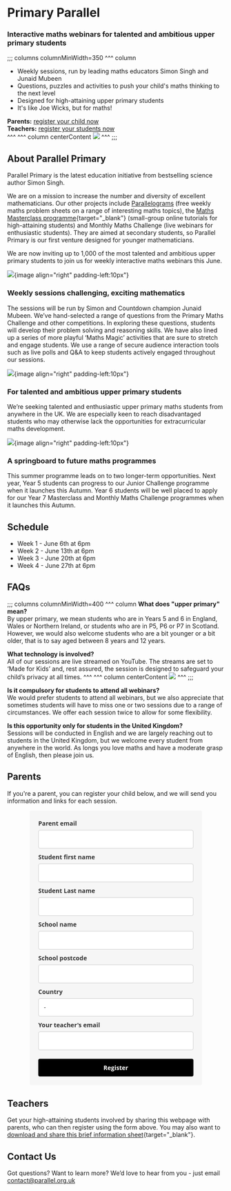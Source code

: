 # Primary Parallel
### Interactive maths webinars for talented and ambitious upper primary students  

;;; columns columnMinWidth=350
^^^ column
* Weekly sessions, run by leading maths educators Simon Singh and Junaid Mubeen
* Questions, puzzles and activities to push your child's maths thinking to the next level
* Designed for high-attaining upper primary students
* It's like Joe Wicks, but for maths!


__Parents:__ [register your child now](#parents)  
__Teachers:__ [register your students now](#teachers)  
^^^
^^^ column centerContent
![](/images/primary-parallel-boy.jpg)
^^^
;;;


## About Parallel Primary

Parallel Primary is the latest education initiative from bestselling science author Simon Singh.

We are on a mission to increase the number and diversity of excellent mathematicians. Our other projects include [Parallelograms](/) (free weekly maths problem sheets on a range of interesting maths topics), the [Maths Masterclass programme](https://www.talent-ed.uk/maths-masterclass-tutorials-1){target="_blank"} (small-group online tutorials for high-attaining students) and Monthly Maths Challenge (live webinars for enthusiastic students). They are aimed at secondary students, so Parallel Primary is our first venture designed for younger mathematicians.

We are now inviting up to 1,000 of the most talented and ambitious upper primary students to join us for weekly interactive maths webinars this June.

![](/images/screen.jpg){image align="right" padding-left:10px"}
### Weekly sessions challenging, exciting mathematics

The sessions will be run by Simon and Countdown champion Junaid Mubeen. We’ve hand-selected a range of questions from the Primary Maths Challenge and other competitions. In exploring these questions, students will develop their problem solving and reasoning skills. We have also lined up a series of more playful ‘Maths Magic’ activities that are sure to stretch and engage students. We use a range of secure audience interaction tools such as live polls and Q&A to keep students actively engaged throughout our sessions.


![](/images/student.jpg){image align="right" padding-left:10px"}
### For talented and ambitious upper primary students

We’re seeking talented and enthusiastic upper primary maths students from anywhere in the UK. We are especially keen to reach disadvantaged students who may otherwise lack the opportunities for extracurricular maths development.


![](/images/cloud.jpg){image align="right" padding-left:10px"}
### A springboard to future maths programmes

This summer programme leads on to two longer-term opportunities. Next year, Year 5 students can progress to our Junior Challenge programme when it launches this Autumn. Year 6 students will be well placed to apply for our Year 7 Masterclass and Monthly Maths Challenge programmes when it launches this Autumn.


## Schedule

* Week 1 - June 6th at 6pm
* Week 2 - June 13th at 6pm
* Week 3 - June 20th at 6pm
* Week 4 - June 27th at 6pm


## FAQs

;;; columns columnMinWidth=400
^^^ column
__What does "upper primary" mean?__  
By upper primary, we mean students who are in Years 5 and 6 in England, Wales or Northern Ireland, or students who are in P5, P6 or P7 in Scotland. However, we would also welcome students who are a bit younger or a bit older, that is to say aged between 8 years and 12 years.

__What technology is involved?__  
All of our sessions are live streamed on YouTube. The streams are set to ‘Made for Kids’ and, rest assured, the session is designed to safeguard your child’s privacy at all times.
^^^
^^^ column centerContent
![](/images/primary-parallel-girl.jpg)
^^^
;;;

__Is it compulsory for students to attend all webinars?__  
We would prefer students to attend all webinars, but we also appreciate that sometimes students will have to miss one or two sessions due to a range of circumstances. We offer each session twice to allow for some flexibility.

__Is this opportunity only for students in the United Kingdom?__  
Sessions will be conducted in English and we are largely reaching out to students in the United Kingdom, but we welcome every student from anywhere in the world. As longs you love maths and have a moderate grasp of English, then please join us.  

<a name="parents"></a>
## Parents  

If you're a parent, you can register your child below, and we will send you information and links for each session.

<style type="text/css">
  @import url(https://static.mailerlite.com/assets/plugins/groot/modules/includes/groot_fonts/import.css?version=1649147);
</style>
<style type="text/css">
  .ml-form-embedSubmitLoad{display:inline-block;width:20px;height:20px}.g-recaptcha{transform:scale(1);-webkit-transform:scale(1);transform-origin:0 0;-webkit-transform-origin:0 0}.sr-only{position:absolute;width:1px;height:1px;padding:0;margin:-1px;overflow:hidden;clip:rect(0,0,0,0);border:0}.ml-form-embedSubmitLoad:after{content:" ";display:block;width:11px;height:11px;margin:1px;border-radius:50%;border:4px solid #fff;border-color:#fff #fff #fff transparent;animation:ml-form-embedSubmitLoad 1.2s linear infinite}@keyframes ml-form-embedSubmitLoad{0%{transform:rotate(0)}100%{transform:rotate(360deg)}}#mlb2-5626790.ml-form-embedContainer{box-sizing:border-box;display:table;margin:0 auto;position:static;width:100%!important}#mlb2-5626790.ml-form-embedContainer button,#mlb2-5626790.ml-form-embedContainer h4,#mlb2-5626790.ml-form-embedContainer p,#mlb2-5626790.ml-form-embedContainer span{text-transform:none!important;letter-spacing:normal!important}#mlb2-5626790.ml-form-embedContainer .ml-form-embedWrapper{background-color:#f6f6f6;border-width:0;border-color:transparent;border-radius:4px;border-style:solid;box-sizing:border-box;display:inline-block!important;margin:0;padding:0;position:relative}#mlb2-5626790.ml-form-embedContainer .ml-form-embedWrapper.embedDefault,#mlb2-5626790.ml-form-embedContainer .ml-form-embedWrapper.embedPopup{width:400px}#mlb2-5626790.ml-form-embedContainer .ml-form-embedWrapper.embedForm{max-width:400px;width:100%}#mlb2-5626790.ml-form-embedContainer .ml-form-align-left{text-align:left}#mlb2-5626790.ml-form-embedContainer .ml-form-align-center{text-align:center}#mlb2-5626790.ml-form-embedContainer .ml-form-align-default{display:table-cell!important;vertical-align:middle!important;text-align:center!important}#mlb2-5626790.ml-form-embedContainer .ml-form-align-right{text-align:right}#mlb2-5626790.ml-form-embedContainer .ml-form-embedWrapper .ml-form-embedHeader img{border-top-left-radius:4px;border-top-right-radius:4px;height:auto;margin:0 auto!important;max-width:100%;width:undefinedpx}#mlb2-5626790.ml-form-embedContainer .ml-form-embedWrapper .ml-form-embedBody,#mlb2-5626790.ml-form-embedContainer .ml-form-embedWrapper .ml-form-successBody{padding:20px 20px 0 20px}#mlb2-5626790.ml-form-embedContainer .ml-form-embedWrapper .ml-form-embedBody.ml-form-embedBodyHorizontal{padding-bottom:0}#mlb2-5626790.ml-form-embedContainer .ml-form-embedWrapper .ml-form-embedBody .ml-form-embedContent,#mlb2-5626790.ml-form-embedContainer .ml-form-embedWrapper .ml-form-successBody .ml-form-successContent{text-align:left;margin:0 0 20px 0}#mlb2-5626790.ml-form-embedContainer .ml-form-embedWrapper .ml-form-embedBody .ml-form-embedContent h4,#mlb2-5626790.ml-form-embedContainer .ml-form-embedWrapper .ml-form-successBody .ml-form-successContent h4{color:#000;font-family:'Open Sans',Arial,Helvetica,sans-serif;font-size:30px;font-weight:400;margin:0 0 10px 0;text-align:left;word-break:break-word}#mlb2-5626790.ml-form-embedContainer .ml-form-embedWrapper .ml-form-embedBody .ml-form-embedContent p,#mlb2-5626790.ml-form-embedContainer .ml-form-embedWrapper .ml-form-successBody .ml-form-successContent p{color:#000;font-family:'Open Sans',Arial,Helvetica,sans-serif;font-size:14px;font-weight:400;line-height:20px;margin:0 0 10px 0;text-align:left}#mlb2-5626790.ml-form-embedContainer .ml-form-embedWrapper .ml-form-embedBody .ml-form-embedContent ol,#mlb2-5626790.ml-form-embedContainer .ml-form-embedWrapper .ml-form-embedBody .ml-form-embedContent ul,#mlb2-5626790.ml-form-embedContainer .ml-form-embedWrapper .ml-form-successBody .ml-form-successContent ol,#mlb2-5626790.ml-form-embedContainer .ml-form-embedWrapper .ml-form-successBody .ml-form-successContent ul{color:#000;font-family:'Open Sans',Arial,Helvetica,sans-serif;font-size:14px}#mlb2-5626790.ml-form-embedContainer .ml-form-embedWrapper .ml-form-embedBody .ml-form-embedContent ol ol,#mlb2-5626790.ml-form-embedContainer .ml-form-embedWrapper .ml-form-successBody .ml-form-successContent ol ol{list-style-type:lower-alpha}#mlb2-5626790.ml-form-embedContainer .ml-form-embedWrapper .ml-form-embedBody .ml-form-embedContent ol ol ol,#mlb2-5626790.ml-form-embedContainer .ml-form-embedWrapper .ml-form-successBody .ml-form-successContent ol ol ol{list-style-type:lower-roman}#mlb2-5626790.ml-form-embedContainer .ml-form-embedWrapper .ml-form-embedBody .ml-form-embedContent p a,#mlb2-5626790.ml-form-embedContainer .ml-form-embedWrapper .ml-form-successBody .ml-form-successContent p a{color:#000;text-decoration:underline}#mlb2-5626790.ml-form-embedContainer .ml-form-embedWrapper .ml-block-form .ml-field-group{text-align:left!important}#mlb2-5626790.ml-form-embedContainer .ml-form-embedWrapper .ml-block-form .ml-field-group label{margin-bottom:5px;color:#333;font-size:14px;font-family:'Open Sans',Arial,Helvetica,sans-serif;font-weight:700;font-style:normal;text-decoration:none;display:inline-block;line-height:20px}#mlb2-5626790.ml-form-embedContainer .ml-form-embedWrapper .ml-form-embedBody .ml-form-embedContent p:last-child,#mlb2-5626790.ml-form-embedContainer .ml-form-embedWrapper .ml-form-successBody .ml-form-successContent p:last-child{margin:0}#mlb2-5626790.ml-form-embedContainer .ml-form-embedWrapper .ml-form-embedBody form{margin:0;width:100%}#mlb2-5626790.ml-form-embedContainer .ml-form-embedWrapper .ml-form-embedBody .ml-form-checkboxRow,#mlb2-5626790.ml-form-embedContainer .ml-form-embedWrapper .ml-form-embedBody .ml-form-formContent{margin:0 0 20px 0;width:100%}#mlb2-5626790.ml-form-embedContainer .ml-form-embedWrapper .ml-form-embedBody .ml-form-checkboxRow{float:left}#mlb2-5626790.ml-form-embedContainer .ml-form-embedWrapper .ml-form-embedBody .ml-form-formContent.horozintalForm{margin:0;padding:0 0 20px 0;width:100%;height:auto;float:left}#mlb2-5626790.ml-form-embedContainer .ml-form-embedWrapper .ml-form-embedBody .ml-form-fieldRow{margin:0 0 10px 0;width:100%}#mlb2-5626790.ml-form-embedContainer .ml-form-embedWrapper .ml-form-embedBody .ml-form-fieldRow.ml-last-item{margin:0}#mlb2-5626790.ml-form-embedContainer .ml-form-embedWrapper .ml-form-embedBody .ml-form-fieldRow.ml-formfieldHorizintal{margin:0}#mlb2-5626790.ml-form-embedContainer .ml-form-embedWrapper .ml-form-embedBody .ml-form-fieldRow input{background-color:#fff!important;color:#333!important;border-color:#ccc;border-radius:4px!important;border-style:solid!important;border-width:1px!important;font-family:'Open Sans',Arial,Helvetica,sans-serif;font-size:14px!important;height:auto;line-height:21px!important;margin-bottom:0;margin-top:0;margin-left:0;margin-right:0;padding:10px 10px!important;width:100%!important;box-sizing:border-box!important;max-width:100%!important}#mlb2-5626790.ml-form-embedContainer .ml-form-embedWrapper .ml-form-embedBody .ml-form-fieldRow input::-webkit-input-placeholder,#mlb2-5626790.ml-form-embedContainer .ml-form-embedWrapper .ml-form-embedBody .ml-form-horizontalRow input::-webkit-input-placeholder{color:#333}#mlb2-5626790.ml-form-embedContainer .ml-form-embedWrapper .ml-form-embedBody .ml-form-fieldRow input::-moz-placeholder,#mlb2-5626790.ml-form-embedContainer .ml-form-embedWrapper .ml-form-embedBody .ml-form-horizontalRow input::-moz-placeholder{color:#333}#mlb2-5626790.ml-form-embedContainer .ml-form-embedWrapper .ml-form-embedBody .ml-form-fieldRow input:-ms-input-placeholder,#mlb2-5626790.ml-form-embedContainer .ml-form-embedWrapper .ml-form-embedBody .ml-form-horizontalRow input:-ms-input-placeholder{color:#333}#mlb2-5626790.ml-form-embedContainer .ml-form-embedWrapper .ml-form-embedBody .ml-form-fieldRow input:-moz-placeholder,#mlb2-5626790.ml-form-embedContainer .ml-form-embedWrapper .ml-form-embedBody .ml-form-horizontalRow input:-moz-placeholder{color:#333}#mlb2-5626790.ml-form-embedContainer .ml-form-embedWrapper .ml-form-embedBody .ml-form-fieldRow textarea,#mlb2-5626790.ml-form-embedContainer .ml-form-embedWrapper .ml-form-embedBody .ml-form-horizontalRow textarea{background-color:#fff!important;color:#333!important;border-color:#ccc;border-radius:4px!important;border-style:solid!important;border-width:1px!important;font-family:'Open Sans',Arial,Helvetica,sans-serif;font-size:14px!important;height:auto;line-height:21px!important;margin-bottom:0;margin-top:0;padding:10px 10px!important;width:100%!important;box-sizing:border-box!important;max-width:100%!important}#mlb2-5626790.ml-form-embedContainer .ml-form-embedWrapper .ml-form-embedBody .ml-form-checkboxRow .label-description::before,#mlb2-5626790.ml-form-embedContainer .ml-form-embedWrapper .ml-form-embedBody .ml-form-embedPermissions .ml-form-embedPermissionsOptionsCheckbox .label-description::before,#mlb2-5626790.ml-form-embedContainer .ml-form-embedWrapper .ml-form-embedBody .ml-form-fieldRow .custom-checkbox .custom-control-label::before,#mlb2-5626790.ml-form-embedContainer .ml-form-embedWrapper .ml-form-embedBody .ml-form-fieldRow .custom-radio .custom-control-label::before,#mlb2-5626790.ml-form-embedContainer .ml-form-embedWrapper .ml-form-embedBody .ml-form-horizontalRow .custom-checkbox .custom-control-label::before,#mlb2-5626790.ml-form-embedContainer .ml-form-embedWrapper .ml-form-embedBody .ml-form-horizontalRow .custom-radio .custom-control-label::before,#mlb2-5626790.ml-form-embedContainer .ml-form-embedWrapper .ml-form-embedBody .ml-form-interestGroupsRow .ml-form-interestGroupsRowCheckbox .label-description::before{border-color:#ccc!important;background-color:#fff!important}#mlb2-5626790.ml-form-embedContainer .ml-form-embedWrapper .ml-form-embedBody .ml-form-fieldRow input.custom-control-input[type=checkbox]{box-sizing:border-box;padding:0;position:absolute;z-index:-1;opacity:0;margin-top:5px;margin-left:-1.5rem;overflow:visible}#mlb2-5626790.ml-form-embedContainer .ml-form-embedWrapper .ml-form-embedBody .ml-form-checkboxRow .label-description::before,#mlb2-5626790.ml-form-embedContainer .ml-form-embedWrapper .ml-form-embedBody .ml-form-embedPermissions .ml-form-embedPermissionsOptionsCheckbox .label-description::before,#mlb2-5626790.ml-form-embedContainer .ml-form-embedWrapper .ml-form-embedBody .ml-form-fieldRow .custom-checkbox .custom-control-label::before,#mlb2-5626790.ml-form-embedContainer .ml-form-embedWrapper .ml-form-embedBody .ml-form-horizontalRow .custom-checkbox .custom-control-label::before,#mlb2-5626790.ml-form-embedContainer .ml-form-embedWrapper .ml-form-embedBody .ml-form-interestGroupsRow .ml-form-interestGroupsRowCheckbox .label-description::before{border-radius:4px!important}#mlb2-5626790.ml-form-embedContainer .ml-form-embedWrapper .ml-form-embedBody .ml-form-checkboxRow input[type=checkbox]:checked~.label-description::after,#mlb2-5626790.ml-form-embedContainer .ml-form-embedWrapper .ml-form-embedBody .ml-form-embedPermissions .ml-form-embedPermissionsOptionsCheckbox input[type=checkbox]:checked~.label-description::after,#mlb2-5626790.ml-form-embedContainer .ml-form-embedWrapper .ml-form-embedBody .ml-form-fieldRow .custom-checkbox .custom-control-input:checked~.custom-control-label::after,#mlb2-5626790.ml-form-embedContainer .ml-form-embedWrapper .ml-form-embedBody .ml-form-horizontalRow .custom-checkbox .custom-control-input:checked~.custom-control-label::after,#mlb2-5626790.ml-form-embedContainer .ml-form-embedWrapper .ml-form-embedBody .ml-form-interestGroupsRow .ml-form-interestGroupsRowCheckbox input[type=checkbox]:checked~.label-description::after{background-image:url("data:image/svg+xml,%3csvg xmlns='http://www.w3.org/2000/svg' viewBox='0 0 8 8'%3e%3cpath fill='%23fff' d='M6.564.75l-3.59 3.612-1.538-1.55L0 4.26 2.974 7.25 8 2.193z'/%3e%3c/svg%3e")}#mlb2-5626790.ml-form-embedContainer .ml-form-embedWrapper .ml-form-embedBody .ml-form-fieldRow .custom-radio .custom-control-input:checked~.custom-control-label::after{background-image:url("data:image/svg+xml,%3csvg xmlns='http://www.w3.org/2000/svg' viewBox='-4 -4 8 8'%3e%3ccircle r='3' fill='%23fff'/%3e%3c/svg%3e")}#mlb2-5626790.ml-form-embedContainer .ml-form-embedWrapper .ml-form-embedBody .ml-form-checkboxRow input[type=checkbox]:checked~.label-description::before,#mlb2-5626790.ml-form-embedContainer .ml-form-embedWrapper .ml-form-embedBody .ml-form-embedPermissions .ml-form-embedPermissionsOptionsCheckbox input[type=checkbox]:checked~.label-description::before,#mlb2-5626790.ml-form-embedContainer .ml-form-embedWrapper .ml-form-embedBody .ml-form-fieldRow .custom-checkbox .custom-control-input:checked~.custom-control-label::before,#mlb2-5626790.ml-form-embedContainer .ml-form-embedWrapper .ml-form-embedBody .ml-form-fieldRow .custom-radio .custom-control-input:checked~.custom-control-label::before,#mlb2-5626790.ml-form-embedContainer .ml-form-embedWrapper .ml-form-embedBody .ml-form-horizontalRow .custom-checkbox .custom-control-input:checked~.custom-control-label::before,#mlb2-5626790.ml-form-embedContainer .ml-form-embedWrapper .ml-form-embedBody .ml-form-horizontalRow .custom-radio .custom-control-input:checked~.custom-control-label::before,#mlb2-5626790.ml-form-embedContainer .ml-form-embedWrapper .ml-form-embedBody .ml-form-interestGroupsRow .ml-form-interestGroupsRowCheckbox input[type=checkbox]:checked~.label-description::before{border-color:#000!important;background-color:#000!important;color:#fff!important}#mlb2-5626790.ml-form-embedContainer .ml-form-embedWrapper .ml-form-embedBody .ml-form-fieldRow .custom-checkbox .custom-control-label::after,#mlb2-5626790.ml-form-embedContainer .ml-form-embedWrapper .ml-form-embedBody .ml-form-fieldRow .custom-checkbox .custom-control-label::before,#mlb2-5626790.ml-form-embedContainer .ml-form-embedWrapper .ml-form-embedBody .ml-form-fieldRow .custom-radio .custom-control-label::after,#mlb2-5626790.ml-form-embedContainer .ml-form-embedWrapper .ml-form-embedBody .ml-form-fieldRow .custom-radio .custom-control-label::before,#mlb2-5626790.ml-form-embedContainer .ml-form-embedWrapper .ml-form-embedBody .ml-form-horizontalRow .custom-checkbox .custom-control-label::after,#mlb2-5626790.ml-form-embedContainer .ml-form-embedWrapper .ml-form-embedBody .ml-form-horizontalRow .custom-checkbox .custom-control-label::before,#mlb2-5626790.ml-form-embedContainer .ml-form-embedWrapper .ml-form-embedBody .ml-form-horizontalRow .custom-radio .custom-control-label::after,#mlb2-5626790.ml-form-embedContainer .ml-form-embedWrapper .ml-form-embedBody .ml-form-horizontalRow .custom-radio .custom-control-label::before{top:2px;box-sizing:border-box}#mlb2-5626790.ml-form-embedContainer .ml-form-embedWrapper .ml-form-embedBody .ml-form-checkboxRow .label-description::after,#mlb2-5626790.ml-form-embedContainer .ml-form-embedWrapper .ml-form-embedBody .ml-form-checkboxRow .label-description::before,#mlb2-5626790.ml-form-embedContainer .ml-form-embedWrapper .ml-form-embedBody .ml-form-embedPermissions .ml-form-embedPermissionsOptionsCheckbox .label-description::after,#mlb2-5626790.ml-form-embedContainer .ml-form-embedWrapper .ml-form-embedBody .ml-form-embedPermissions .ml-form-embedPermissionsOptionsCheckbox .label-description::before{top:0!important;box-sizing:border-box!important}#mlb2-5626790.ml-form-embedContainer .ml-form-embedWrapper .ml-form-embedBody .ml-form-checkboxRow .label-description::after,#mlb2-5626790.ml-form-embedContainer .ml-form-embedWrapper .ml-form-embedBody .ml-form-checkboxRow .label-description::before{top:0!important;box-sizing:border-box!important}#mlb2-5626790.ml-form-embedContainer .ml-form-embedWrapper .ml-form-embedBody .ml-form-interestGroupsRow .ml-form-interestGroupsRowCheckbox .label-description::after{top:0!important;box-sizing:border-box!important;position:absolute;left:-1.5rem;display:block;width:1rem;height:1rem;content:""}#mlb2-5626790.ml-form-embedContainer .ml-form-embedWrapper .ml-form-embedBody .ml-form-interestGroupsRow .ml-form-interestGroupsRowCheckbox .label-description::before{top:0!important;box-sizing:border-box!important}#mlb2-5626790.ml-form-embedContainer .ml-form-embedWrapper .ml-form-embedBody .custom-control-label::before{position:absolute;top:4px;left:-1.5rem;display:block;width:16px;height:16px;pointer-events:none;content:"";background-color:#fff;border:#adb5bd solid 1px;border-radius:50%}#mlb2-5626790.ml-form-embedContainer .ml-form-embedWrapper .ml-form-embedBody .custom-control-label::after{position:absolute;top:2px!important;left:-1.5rem;display:block;width:1rem;height:1rem;content:""}#mlb2-5626790.ml-form-embedContainer .ml-form-embedWrapper .ml-form-embedBody .ml-form-checkboxRow .label-description::before,#mlb2-5626790.ml-form-embedContainer .ml-form-embedWrapper .ml-form-embedBody .ml-form-embedPermissions .ml-form-embedPermissionsOptionsCheckbox .label-description::before,#mlb2-5626790.ml-form-embedContainer .ml-form-embedWrapper .ml-form-embedBody .ml-form-interestGroupsRow .ml-form-interestGroupsRowCheckbox .label-description::before{position:absolute;top:4px;left:-1.5rem;display:block;width:16px;height:16px;pointer-events:none;content:"";background-color:#fff;border:#adb5bd solid 1px;border-radius:50%}#mlb2-5626790.ml-form-embedContainer .ml-form-embedWrapper .ml-form-embedBody .ml-form-embedPermissions .ml-form-embedPermissionsOptionsCheckbox .label-description::after{position:absolute;top:0!important;left:-1.5rem;display:block;width:1rem;height:1rem;content:""}#mlb2-5626790.ml-form-embedContainer .ml-form-embedWrapper .ml-form-embedBody .ml-form-checkboxRow .label-description::after{position:absolute;top:0!important;left:-1.5rem;display:block;width:1rem;height:1rem;content:""}#mlb2-5626790.ml-form-embedContainer .ml-form-embedWrapper .ml-form-embedBody .custom-radio .custom-control-label::after{background:no-repeat 50%/50% 50%}#mlb2-5626790.ml-form-embedContainer .ml-form-embedWrapper .ml-form-embedBody .custom-checkbox .custom-control-label::after,#mlb2-5626790.ml-form-embedContainer .ml-form-embedWrapper .ml-form-embedBody .ml-form-checkboxRow .label-description::after,#mlb2-5626790.ml-form-embedContainer .ml-form-embedWrapper .ml-form-embedBody .ml-form-embedPermissions .ml-form-embedPermissionsOptionsCheckbox .label-description::after,#mlb2-5626790.ml-form-embedContainer .ml-form-embedWrapper .ml-form-embedBody .ml-form-interestGroupsRow .ml-form-interestGroupsRowCheckbox .label-description::after{background:no-repeat 50%/50% 50%}#mlb2-5626790.ml-form-embedContainer .ml-form-embedWrapper .ml-form-embedBody .ml-form-fieldRow .custom-control,#mlb2-5626790.ml-form-embedContainer .ml-form-embedWrapper .ml-form-embedBody .ml-form-horizontalRow .custom-control{position:relative;display:block;min-height:1.5rem;padding-left:1.5rem}#mlb2-5626790.ml-form-embedContainer .ml-form-embedWrapper .ml-form-embedBody .ml-form-fieldRow .custom-checkbox .custom-control-input,#mlb2-5626790.ml-form-embedContainer .ml-form-embedWrapper .ml-form-embedBody .ml-form-fieldRow .custom-radio .custom-control-input,#mlb2-5626790.ml-form-embedContainer .ml-form-embedWrapper .ml-form-embedBody .ml-form-horizontalRow .custom-checkbox .custom-control-input,#mlb2-5626790.ml-form-embedContainer .ml-form-embedWrapper .ml-form-embedBody .ml-form-horizontalRow .custom-radio .custom-control-input{position:absolute;z-index:-1;opacity:0;box-sizing:border-box;padding:0}#mlb2-5626790.ml-form-embedContainer .ml-form-embedWrapper .ml-form-embedBody .ml-form-fieldRow .custom-checkbox .custom-control-label,#mlb2-5626790.ml-form-embedContainer .ml-form-embedWrapper .ml-form-embedBody .ml-form-fieldRow .custom-radio .custom-control-label,#mlb2-5626790.ml-form-embedContainer .ml-form-embedWrapper .ml-form-embedBody .ml-form-horizontalRow .custom-checkbox .custom-control-label,#mlb2-5626790.ml-form-embedContainer .ml-form-embedWrapper .ml-form-embedBody .ml-form-horizontalRow .custom-radio .custom-control-label{color:#000;font-size:12px!important;font-family:'Open Sans',Arial,Helvetica,sans-serif;line-height:22px;margin-bottom:0;position:relative;vertical-align:top;font-style:normal;font-weight:700}#mlb2-5626790.ml-form-embedContainer .ml-form-embedWrapper .ml-form-embedBody .ml-form-fieldRow .custom-select,#mlb2-5626790.ml-form-embedContainer .ml-form-embedWrapper .ml-form-embedBody .ml-form-horizontalRow .custom-select{background-color:#fff!important;color:#333!important;border-color:#ccc;border-radius:4px!important;border-style:solid!important;border-width:1px!important;font-family:'Open Sans',Arial,Helvetica,sans-serif;font-size:14px!important;line-height:20px!important;margin-bottom:0;margin-top:0;padding:10px 28px 10px 12px!important;width:100%!important;box-sizing:border-box!important;max-width:100%!important;height:auto;display:inline-block;vertical-align:middle;background:url(https://cdn.mailerlite.com/images/default/dropdown.svg) no-repeat right .75rem center/8px 10px;-webkit-appearance:none;-moz-appearance:none;appearance:none}#mlb2-5626790.ml-form-embedContainer .ml-form-embedWrapper .ml-form-embedBody .ml-form-horizontalRow{height:auto;width:100%;float:left}.ml-form-formContent.horozintalForm .ml-form-horizontalRow .ml-input-horizontal{width:70%;float:left}.ml-form-formContent.horozintalForm .ml-form-horizontalRow .ml-button-horizontal{width:30%;float:left}.ml-form-formContent.horozintalForm .ml-form-horizontalRow .ml-button-horizontal.labelsOn{padding-top:25px}.ml-form-formContent.horozintalForm .ml-form-horizontalRow .horizontal-fields{box-sizing:border-box;float:left;padding-right:10px}#mlb2-5626790.ml-form-embedContainer .ml-form-embedWrapper .ml-form-embedBody .ml-form-horizontalRow input{background-color:#fff;color:#333;border-color:#ccc;border-radius:4px;border-style:solid;border-width:1px;font-family:'Open Sans',Arial,Helvetica,sans-serif;font-size:14px;line-height:20px;margin-bottom:0;margin-top:0;padding:10px 10px;width:100%;box-sizing:border-box;overflow-y:initial}#mlb2-5626790.ml-form-embedContainer .ml-form-embedWrapper .ml-form-embedBody .ml-form-horizontalRow button{background-color:#000!important;border-color:#000;border-style:solid;border-width:1px;border-radius:4px;box-shadow:none;color:#fff!important;cursor:pointer;font-family:'Open Sans',Arial,Helvetica,sans-serif;font-size:14px!important;font-weight:700;line-height:20px;margin:0!important;padding:10px!important;width:100%;height:auto}#mlb2-5626790.ml-form-embedContainer .ml-form-embedWrapper .ml-form-embedBody .ml-form-horizontalRow button:hover{background-color:#333!important;border-color:#333!important}#mlb2-5626790.ml-form-embedContainer .ml-form-embedWrapper .ml-form-embedBody .ml-form-checkboxRow input[type=checkbox]{box-sizing:border-box;padding:0;position:absolute;z-index:-1;opacity:0;margin-top:5px;margin-left:-1.5rem;overflow:visible}#mlb2-5626790.ml-form-embedContainer .ml-form-embedWrapper .ml-form-embedBody .ml-form-checkboxRow .label-description{color:#000;display:block;font-family:'Open Sans',Arial,Helvetica,sans-serif;font-size:12px;text-align:left;margin-bottom:0;position:relative;vertical-align:top}#mlb2-5626790.ml-form-embedContainer .ml-form-embedWrapper .ml-form-embedBody .ml-form-checkboxRow label{font-weight:400;margin:0;padding:0;position:relative;display:block;min-height:24px;padding-left:24px}#mlb2-5626790.ml-form-embedContainer .ml-form-embedWrapper .ml-form-embedBody .ml-form-checkboxRow label a{color:#000;text-decoration:underline}#mlb2-5626790.ml-form-embedContainer .ml-form-embedWrapper .ml-form-embedBody .ml-form-checkboxRow label p{color:#000!important;font-family:'Open Sans',Arial,Helvetica,sans-serif!important;font-size:12px!important;font-weight:400!important;line-height:18px!important;padding:0!important;margin:0 5px 0 0!important}#mlb2-5626790.ml-form-embedContainer .ml-form-embedWrapper .ml-form-embedBody .ml-form-checkboxRow label p:last-child{margin:0}#mlb2-5626790.ml-form-embedContainer .ml-form-embedWrapper .ml-form-embedBody .ml-form-embedSubmit{margin:0 0 20px 0;float:left;width:100%}#mlb2-5626790.ml-form-embedContainer .ml-form-embedWrapper .ml-form-embedBody .ml-form-embedSubmit button{background-color:#000!important;border:none!important;border-radius:4px!important;box-shadow:none!important;color:#fff!important;cursor:pointer;font-family:'Open Sans',Arial,Helvetica,sans-serif!important;font-size:14px!important;font-weight:700!important;line-height:21px!important;height:auto;padding:10px!important;width:100%!important;box-sizing:border-box!important}#mlb2-5626790.ml-form-embedContainer .ml-form-embedWrapper .ml-form-embedBody .ml-form-embedSubmit button.loading{display:none}#mlb2-5626790.ml-form-embedContainer .ml-form-embedWrapper .ml-form-embedBody .ml-form-embedSubmit button:hover{background-color:#333!important}.ml-subscribe-close{width:30px;height:30px;background:url(https://cdn.mailerlite.com/images/default/modal_close.png) no-repeat;background-size:30px;cursor:pointer;margin-top:-10px;margin-right:-10px;position:absolute;top:0;right:0}.ml-error input,.ml-error select,.ml-error textarea{border-color:red!important}.ml-error .custom-checkbox-radio-list{border:1px solid red!important;border-radius:4px;padding:10px}.ml-error .label-description,.ml-error .label-description p,.ml-error .label-description p a,.ml-error label:first-child{color:red!important}#mlb2-5626790.ml-form-embedContainer .ml-form-embedWrapper .ml-form-embedBody .ml-form-checkboxRow.ml-error .label-description p,#mlb2-5626790.ml-form-embedContainer .ml-form-embedWrapper .ml-form-embedBody .ml-form-checkboxRow.ml-error .label-description p:first-letter{color:red!important}@media only screen and (max-width:400px){.ml-form-embedWrapper.embedDefault,.ml-form-embedWrapper.embedPopup{width:100%!important}.ml-form-formContent.horozintalForm{float:left!important}.ml-form-formContent.horozintalForm .ml-form-horizontalRow{height:auto!important;width:100%!important;float:left!important}.ml-form-formContent.horozintalForm .ml-form-horizontalRow .ml-input-horizontal{width:100%!important}.ml-form-formContent.horozintalForm .ml-form-horizontalRow .ml-input-horizontal>div{padding-right:0!important;padding-bottom:10px}.ml-form-formContent.horozintalForm .ml-button-horizontal{width:100%!important}.ml-form-formContent.horozintalForm .ml-button-horizontal.labelsOn{padding-top:0!important}}
</style>
<div id="mlb2-5626790" class="ml-form-embedContainer ml-subscribe-form ml-subscribe-form-5626790">
  <div class="ml-form-align-center">
    <div class="ml-form-embedWrapper embedForm">
      <div class="ml-form-embedBody ml-form-embedBodyDefault row-form">
        <div class="ml-form-embedContent" style="margin-bottom:0"></div>
        <form class="ml-block-form" action="https://static.mailerlite.com/webforms/submit/i3q9t8" data-code="i3q9t8" method="post" target="_blank">
          <div class="ml-form-formContent">
            <div class="ml-form-fieldRow">
              <div class="ml-field-group ml-field-email ml-validate-email ml-validate-required">
                <label>Parent email</label>
                <input aria-label="email" aria-required="true" type="email" class="form-control" data-inputmask="" name="fields[email]" placeholder="" autocomplete="email">
              </div>
            </div>
            <div class="ml-form-fieldRow">
              <div class="ml-field-group ml-field-name ml-validate-required">
                <label>Student first name</label>
                <input aria-label="name" aria-required="true" type="text" class="form-control" data-inputmask="" name="fields[name]" placeholder="" autocomplete="name">
              </div>
            </div>
            <div class="ml-form-fieldRow">
              <div class="ml-field-group ml-field-last_name ml-validate-required">
                <label>Student Last name</label>
                <input aria-label="last_name" aria-required="true" type="text" class="form-control" data-inputmask="" name="fields[last_name]" placeholder="" autocomplete="">
              </div>
            </div>
            <div class="ml-form-fieldRow">
              <div class="ml-field-group ml-field-company ml-validate-required">
                <label>School name</label>
                <input aria-label="company" aria-required="true" type="text" class="form-control" data-inputmask="" name="fields[company]" placeholder="" autocomplete="">
              </div>
            </div>
            <div class="ml-form-fieldRow">
              <div class="ml-field-group ml-field-zip">
                <label>School postcode</label>
                <input aria-label="zip" type="text" class="form-control" data-inputmask="" name="fields[zip]" placeholder="" autocomplete="">
              </div>
            </div>
            <div class="ml-form-fieldRow">
              <div class="ml-field-group ml-field-country ml-validate-required">
                <label>Country</label>
                <select class="custom-select" name="fields[country]" aria-label="country" aria-required="true"> <option value="">-</option> <option value="Afghanistan">Afghanistan</option> <option value="Albania">Albania</option> <option value="Algeria">Algeria</option> <option value="American Samoa">American Samoa</option> <option value="Andorra">Andorra</option> <option value="Angola">Angola</option> <option value="Anguilla">Anguilla</option> <option value="Antigua & Barbuda">Antigua & Barbuda</option> <option value="Argentina">Argentina</option> <option value="Armenia">Armenia</option> <option value="Aruba">Aruba</option> <option value="Australia">Australia</option> <option value="Austria">Austria</option> <option value="Azerbaijan">Azerbaijan</option> <option value="Bahamas">Bahamas</option> <option value="Bahrain">Bahrain</option> <option value="Bangladesh">Bangladesh</option> <option value="Barbados">Barbados</option> <option value="Belarus">Belarus</option> <option value="Belgium">Belgium</option> <option value="Belize">Belize</option> <option value="Benin">Benin</option> <option value="Bermuda">Bermuda</option> <option value="Bhutan">Bhutan</option> <option value="Bolivia">Bolivia</option> <option value="Bonaire">Bonaire</option> <option value="Bosnia & Herzegovina">Bosnia & Herzegovina</option> <option value="Botswana">Botswana</option> <option value="Brazil">Brazil</option> <option value="British Indian Ocean Ter">British Indian Ocean Ter</option> <option value="Brunei">Brunei</option> <option value="Bulgaria">Bulgaria</option> <option value="Burkina Faso">Burkina Faso</option> <option value="Burundi">Burundi</option> <option value="Cambodia">Cambodia</option> <option value="Cameroon">Cameroon</option> <option value="Canada">Canada</option> <option value="Canary Islands">Canary Islands</option> <option value="Cape Verde">Cape Verde</option> <option value="Cayman Islands">Cayman Islands</option> <option value="Central African Republic">Central African Republic</option> <option value="Chad">Chad</option> <option value="Channel Islands">Channel Islands</option> <option value="Chile">Chile</option> <option value="China">China</option> <option value="Christmas Island">Christmas Island</option> <option value="Cocos Island">Cocos Island</option> <option value="Colombia">Colombia</option> <option value="Comoros">Comoros</option> <option value="Congo">Congo</option> <option value="Cook Islands">Cook Islands</option> <option value="Costa Rica">Costa Rica</option> <option value="Ivory Coast">Ivory Coast</option> <option value="Croatia">Croatia</option> <option value="Cuba">Cuba</option> <option value="Curacao">Curacao</option> <option value="Cyprus">Cyprus</option> <option value="Czech Republic">Czech Republic</option> <option value="Denmark">Denmark</option> <option value="Djibouti">Djibouti</option> <option value="Dominica">Dominica</option> <option value="Dominican Republic">Dominican Republic</option> <option value="East Timor">East Timor</option> <option value="Ecuador">Ecuador</option> <option value="Egypt">Egypt</option> <option value="El Salvador">El Salvador</option> <option value="Equatorial Guinea">Equatorial Guinea</option> <option value="Eritrea">Eritrea</option> <option value="Estonia">Estonia</option> <option value="Ethiopia">Ethiopia</option> <option value="Falkland Islands">Falkland Islands</option> <option value="Faroe Islands">Faroe Islands</option> <option value="Fiji">Fiji</option> <option value="Finland">Finland</option> <option value="France">France</option> <option value="French Guiana">French Guiana</option> <option value="French Polynesia">French Polynesia</option> <option value="French Southern Ter">French Southern Ter</option> <option value="Gabon">Gabon</option> <option value="Gambia">Gambia</option> <option value="Georgia">Georgia</option> <option value="Germany">Germany</option> <option value="Ghana">Ghana</option> <option value="Gibraltar">Gibraltar</option> <option value="Great Britain">Great Britain</option> <option value="Greece">Greece</option> <option value="Greenland">Greenland</option> <option value="Grenada">Grenada</option> <option value="Guadeloupe">Guadeloupe</option> <option value="Guam">Guam</option> <option value="Guatemala">Guatemala</option> <option value="Guinea">Guinea</option> <option value="Guyana">Guyana</option> <option value="Haiti">Haiti</option> <option value="Hawaii">Hawaii</option> <option value="Honduras">Honduras</option> <option value="Hong Kong">Hong Kong</option> <option value="Hungary">Hungary</option> <option value="Iceland">Iceland</option> <option value="Indonesia">Indonesia</option> <option value="India">India</option> <option value="Iran">Iran</option> <option value="Iraq">Iraq</option> <option value="Ireland">Ireland</option> <option value="Isle of Man">Isle of Man</option> <option value="Israel">Israel</option> <option value="Italy">Italy</option> <option value="Jamaica">Jamaica</option> <option value="Japan">Japan</option> <option value="Jordan">Jordan</option> <option value="Kazakhstan">Kazakhstan</option> <option value="Kenya">Kenya</option> <option value="Kiribati">Kiribati</option> <option value="Korea North">Korea North</option> <option value="Korea South">Korea South</option> <option value="Kuwait">Kuwait</option> <option value="Kyrgyzstan">Kyrgyzstan</option> <option value="Laos">Laos</option> <option value="Latvia">Latvia</option> <option value="Lebanon">Lebanon</option> <option value="Lesotho">Lesotho</option> <option value="Liberia">Liberia</option> <option value="Libya">Libya</option> <option value="Liechtenstein">Liechtenstein</option> <option value="Lithuania">Lithuania</option> <option value="Luxembourg">Luxembourg</option> <option value="Macau">Macau</option> <option value="Macedonia">Macedonia</option> <option value="Madagascar">Madagascar</option> <option value="Malaysia">Malaysia</option> <option value="Malawi">Malawi</option> <option value="Maldives">Maldives</option> <option value="Mali">Mali</option> <option value="Malta">Malta</option> <option value="Marshall Islands">Marshall Islands</option> <option value="Martinique">Martinique</option> <option value="Mauritania">Mauritania</option> <option value="Mauritius">Mauritius</option> <option value="Mayotte">Mayotte</option> <option value="Mexico">Mexico</option> <option value="Midway Islands">Midway Islands</option> <option value="Moldova">Moldova</option> <option value="Monaco">Monaco</option> <option value="Mongolia">Mongolia</option> <option value="Montserrat">Montserrat</option> <option value="Morocco">Morocco</option> <option value="Mozambique">Mozambique</option> <option value="Myanmar">Myanmar</option> <option value="Namibia">Namibia</option> <option value="Nauru">Nauru</option> <option value="Nepal">Nepal</option> <option value="Netherland Antilles">Netherland Antilles</option> <option value="Netherlands">Netherlands (Holland, Europe)</option> <option value="Nevis">Nevis</option> <option value="New Caledonia">New Caledonia</option> <option value="New Zealand">New Zealand</option> <option value="Nicaragua">Nicaragua</option> <option value="Niger">Niger</option> <option value="Nigeria">Nigeria</option> <option value="Niue">Niue</option> <option value="Norfolk Island">Norfolk Island</option> <option value="Norway">Norway</option> <option value="Oman">Oman</option> <option value="Pakistan">Pakistan</option> <option value="Palau Island">Palau Island</option> <option value="Palestine">Palestine</option> <option value="Panama">Panama</option> <option value="Papua New Guinea">Papua New Guinea</option> <option value="Paraguay">Paraguay</option> <option value="Peru">Peru</option> <option value="Philippines">Philippines</option> <option value="Pitcairn Island">Pitcairn Island</option> <option value="Poland">Poland</option> <option value="Portugal">Portugal</option> <option value="Puerto Rico">Puerto Rico</option> <option value="Qatar">Qatar</option> <option value="Republic of Montenegro">Republic of Montenegro</option> <option value="Republic of Serbia">Republic of Serbia</option> <option value="Reunion">Reunion</option> <option value="Romania">Romania</option> <option value="Russia">Russia</option> <option value="Rwanda">Rwanda</option> <option value="St Barthelemy">St Barthelemy</option> <option value="St Eustatius">St Eustatius</option> <option value="St Helena">St Helena</option> <option value="St Kitts-Nevis">St Kitts-Nevis</option> <option value="St Lucia">St Lucia</option> <option value="St Maarten">St Maarten</option> <option value="St Pierre & Miquelon">St Pierre & Miquelon</option> <option value="St Vincent & Grenadines">St Vincent & Grenadines</option> <option value="Saipan">Saipan</option> <option value="Samoa">Samoa</option> <option value="Samoa American">Samoa American</option> <option value="San Marino">San Marino</option> <option value="Sao Tome & Principe">Sao Tome & Principe</option> <option value="Saudi Arabia">Saudi Arabia</option> <option value="Senegal">Senegal</option> <option value="Seychelles">Seychelles</option> <option value="Sierra Leone">Sierra Leone</option> <option value="Singapore">Singapore</option> <option value="Slovakia">Slovakia</option> <option value="Slovenia">Slovenia</option> <option value="Solomon Islands">Solomon Islands</option> <option value="Somalia">Somalia</option> <option value="South Africa">South Africa</option> <option value="Spain">Spain</option> <option value="Sri Lanka">Sri Lanka</option> <option value="Sudan">Sudan</option> <option value="Suriname">Suriname</option> <option value="Swaziland">Swaziland</option> <option value="Sweden">Sweden</option> <option value="Switzerland">Switzerland</option> <option value="Syria">Syria</option> <option value="Tahiti">Tahiti</option> <option value="Taiwan">Taiwan</option> <option value="Tajikistan">Tajikistan</option> <option value="Tanzania">Tanzania</option> <option value="Thailand">Thailand</option> <option value="Togo">Togo</option> <option value="Tokelau">Tokelau</option> <option value="Tonga">Tonga</option> <option value="Trinidad & Tobago">Trinidad & Tobago</option> <option value="Tunisia">Tunisia</option> <option value="Turkey">Turkey</option> <option value="Turkmenistan">Turkmenistan</option> <option value="Turks & Caicos Is">Turks & Caicos Is</option> <option value="Tuvalu">Tuvalu</option> <option value="Uganda">Uganda</option> <option value="United Kingdom">United Kingdom</option> <option value="Ukraine">Ukraine</option> <option value="United Arab Emirates">United Arab Emirates</option> <option value="United States of America">United States of America</option> <option value="Uruguay">Uruguay</option> <option value="Uzbekistan">Uzbekistan</option> <option value="Vanuatu">Vanuatu</option> <option value="Vatican City State">Vatican City State</option> <option value="Venezuela">Venezuela</option> <option value="Vietnam">Vietnam</option> <option value="Virgin Islands (Brit)">Virgin Islands (Brit)</option> <option value="Virgin Islands (USA)">Virgin Islands (USA)</option> <option value="Wake Island">Wake Island</option> <option value="Wallis and Futuna Islands">Wallis and Futuna Islands</option> <option value="Yemen">Yemen</option> <option value="Zaire">Zaire</option> <option value="Zambia">Zambia</option> <option value="Zimbabwe">Zimbabwe</option> </select>
              </div>
            </div>
            <div class="ml-form-fieldRow ml-last-item">
              <div class="ml-field-group ml-field-primary_parallel_teacher_email">
                <label>Your teacher's email</label>
                <input aria-label="primary_parallel_teacher_email" type="text" class="form-control" data-inputmask="" name="fields[primary_parallel_teacher_email]" placeholder="" autocomplete="">
              </div>
            </div>
          </div>
          <input type="hidden" name="ml-submit" value="1">
          <div class="ml-form-embedSubmit">
            <button type="submit" class="primary">Register</button>
            <button disabled="disabled" style="display:none" type="button" class="loading"> <div class="ml-form-embedSubmitLoad"></div> <span class="sr-only">Loading...</span> </button>
          </div>
          <input type="hidden" name="anticsrf" value="true">
        </form>
      </div>
      <div class="ml-form-successBody row-success" style="display:none">
        <div class="ml-form-successContent">
          <h4>Thank you!</h4>
          <p>You have successfully joined our subscriber list.</p>
        </div>
      </div>
    </div>
  </div>
</div>
<script>
  function ml_webform_success_5626790(){var r=ml_jQuery||jQuery;r(".ml-subscribe-form-5626790 .row-success").show(),r(".ml-subscribe-form-5626790 .row-form").hide()}
</script>
<img src="https://track.mailerlite.com/webforms/o/5626790/i3q9t8?v1649258179" width="1" height="1" style="max-width:1px;max-height:1px;visibility:hidden;padding:0;margin:0;display:block" alt="." border="0">
<script src="https://static.mailerlite.com/js/w/webforms.min.js?v9b62042f798751c8de86a784eab23614" type="text/javascript"></script>

<a name="teachers"></a>
## Teachers

Get your high-attaining students involved by sharing this webpage with parents, who can then register using the form above. You may also want to [download and share this brief information sheet](/resources/primary-parallel-info-sheet.pdf){target="_blank"}.


## Contact Us

Got questions? Want to learn more? We’d love to hear from you - just email [contact@parallel.org.uk](mailto:contact@parallel.org.uk?subject=Primary%20Parallel)
